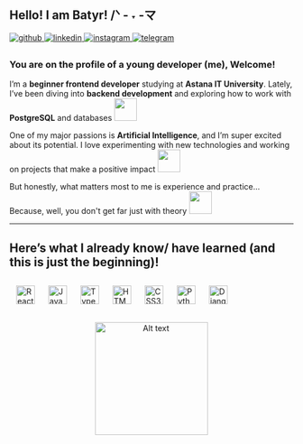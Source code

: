 ## Hello! I am Batyr! /ᐠ - ˕ -マ

<div style="margin-bottom: 10px;">
  <a href="https://github.com/SielunSankari" target="_blank">
    <img src="https://img.shields.io/badge/github-%23A020F0.svg?&style=for-the-badge&logo=github&logoColor=white" alt="github" style="margin-bottom: 6px;" />
  </a>
  <a href="https://linkedin.com/in/sielunsankari" target="_blank">
    <img src="https://img.shields.io/badge/linkedin-%23A020F0.svg?&style=for-the-badge&logo=linkedin&logoColor=white" alt="linkedin" style="margin-bottom: 6px;" />
  </a>
  <a href="https://instagram.com/sielunsankari" target="_blank">
    <img src="https://img.shields.io/badge/instagram-%23A020F0.svg?&style=for-the-badge&logo=instagram&logoColor=white" alt="instagram" style="margin-bottom: 6px;" />
  </a>
  <a href="https://t.me/sielunsankari" target="_blank">
    <img src="https://img.shields.io/badge/telegram-%23A020F0.svg?&style=for-the-badge&logo=telegram&logoColor=white" alt="telegram" style="margin-bottom: 6px;" />
  </a>
</div>

### You are on the profile of a young developer (me), Welcome!

I’m a **beginner frontend developer** studying at **Astana IT University**. Lately, I’ve been diving into **backend development** and exploring how to work with **PostgreSQL** and databases <img src="https://github.com/user-attachments/assets/9480ec55-f1b8-4d8c-82d6-f3aa2ee64e76" width="40" height="40" />

One of my major passions is **Artificial Intelligence**, and I’m super excited about its potential. I love experimenting with new technologies and working on projects that make a positive impact <img src="https://github.com/user-attachments/assets/44d11afd-7924-430a-acce-837ef091ef9f" width="40" height="40" />

But honestly, what matters most to me is experience and practice... Because, well, you don't get far just with theory <img src="https://github.com/user-attachments/assets/16e1b271-a7e8-40d8-9db5-22aca83ddaef" width="40" height="40" />

---

## Here’s what I already know/ have learned (and this is just the beginning)!

<div align="left" style="display: flex; flex-wrap: wrap;">
  <a href="https://reactjs.org/" target="_blank" style="margin: 12px;">
    <img src="https://profilinator.rishav.dev/skills-assets/react-original-wordmark.svg" alt="React" height="33" />
  </a>
  <a href="https://www.javascript.com/" target="_blank" style="margin: 12px;">
    <img src="https://profilinator.rishav.dev/skills-assets/javascript-original.svg" alt="JavaScript" height="33" />
  </a>
  <a href="https://www.typescriptlang.org/" target="_blank" style="margin: 12px;">
    <img src="https://profilinator.rishav.dev/skills-assets/typescript-original.svg" alt="TypeScript" height="33" />
  </a>
  <a href="https://en.wikipedia.org/wiki/HTML5" target="_blank" style="margin: 12px;">
    <img src="https://profilinator.rishav.dev/skills-assets/html5-original-wordmark.svg" alt="HTML5" height="33" />
  </a>
  <a href="https://www.w3schools.com/css/" target="_blank" style="margin: 12px;">
    <img src="https://profilinator.rishav.dev/skills-assets/css3-original-wordmark.svg" alt="CSS3" height="33" />
  </a>
  <a href="https://www.python.org/" target="_blank" style="margin: 12px;">
    <img src="https://profilinator.rishav.dev/skills-assets/python-original.svg" alt="Python" height="33" />
  </a>
  <a href="https://www.djangoproject.com/" target="_blank" style="margin: 12px;">
    <img src="https://upload.wikimedia.org/wikipedia/commons/thumb/7/75/Django_logo.svg/800px-Django_logo.svg.png" alt="Django" height="33" />
  </a>
</div>

<div align="center">
  <img src="https://github.com/b4tyrz/b4tyrz/blob/main/cats.gif" alt="Alt text" width="200" height="200" style="margin-top: 20px; margin-bottom: 20px;" />
</div>
